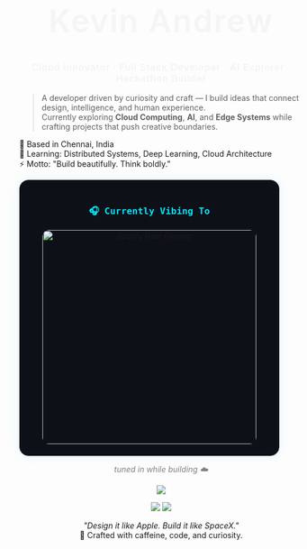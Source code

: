 <h1 align="center" style="font-size: 3.5rem; font-weight: 600; letter-spacing: 2px; color: #f5f5f7; font-family: -apple-system, BlinkMacSystemFont, 'SF Pro Display', 'SF Pro Text', sans-serif;">
  Kevin Andrew
</h1>

<h3 align="center" style="font-family:'SF Pro Display','Helvetica Neue',sans-serif; font-weight:500; color:#f2f2f2; text-shadow:0 0 10px rgba(255,255,255,0.08); letter-spacing:1px;">
  Cloud Innovator · Full Stack Developer · AI Explorer · Hackathon Builder
</h3>


> A developer driven by curiosity and craft — I build ideas that connect design, intelligence, and human experience.  
> Currently exploring **Cloud Computing**, **AI**, and **Edge Systems** while crafting projects that push creative boundaries.  

📍 Based in Chennai, India  
🧠 Learning: Distributed Systems, Deep Learning, Cloud Architecture  
⚡ Motto: "Build beautifully. Think boldly."

<div align="center" style="background:#0d1117; border:1px solid #1f2937; border-radius:16px; padding:20px; width:420px; box-shadow:0 0 25px rgba(0,229,255,0.1);">

  <h3 style="color:#00E5FF; font-family:'JetBrains Mono', monospace; margin-bottom:10px;">
    🎧 Currently Vibing To
  </h3>

  <a href="https://open.spotify.com/user/g0oyyt3dtmeerb9muk6aiwqcv" target="_blank">
    <img 
      src="https://spotify-github-profile.kittinanx.com/api/view?uid=g0oyyt3dtmeerb9muk6aiwqcv&cover_image=true&theme=novatorem&show_offline=false&background_color=0d1117&interchange=false&bar_color=00E5FF&bar_color_cover=false"
      width="380"
      alt="Spotify Now Playing"
      style="border-radius:12px; margin-top:8px;"
    />
  </a>
</div>


<p align="center">
  <i style="color:gray;">tuned in while building ☁️</i>
</p>



<p align="center">
  <img src="https://skillicons.dev/icons?i=js,ts,python,react,nodejs,mongodb,aws,git,linux,tailwind,nextjs,flask,html,css" />
</p>
<p align="center">
  <img src="https://github-readme-stats.vercel.app/api?username=yourusername&show_icons=true&theme=react" />
  <img src="https://github-readme-streak-stats.herokuapp.com/?user=yourusername&theme=react" />
</p>


<p align="center">
  <i>"Design it like Apple. Build it like SpaceX."</i><br>
  🌙 Crafted with caffeine, code, and curiosity.
</p>


